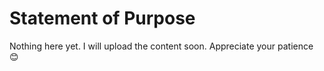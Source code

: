 # Statement of Purpose

Nothing here yet. I will upload the content soon. Appreciate your patience 😊